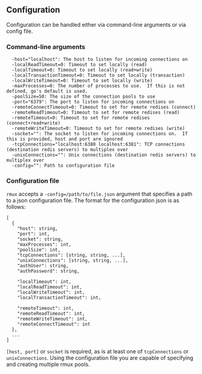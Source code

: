 ## Configuration

Configuration can be handled either via command-line arguments or via config file.

### Command-line arguments
```
  -host="localhost": The host to listen for incoming connections on
  -localReadTimeout=0: Timeout to set locally (read)
  -localTimeout=0: Timeout to set locally (read+write)
  -localTransactionTimeout=0: Timeout to set locally (transaction)
  -localWriteTimeout=0: Timeout to set locally (write)
  -maxProcesses=0: The number of processes to use.  If this is not defined, go's default is used.
  -poolSize=50: The size of the connection pools to use
  -port="6379": The port to listen for incoming connections on
  -remoteConnectTimeout=0: Timeout to set for remote redises (connect)
  -remoteReadTimeout=0: Timeout to set for remote redises (read)
  -remoteTimeout=0: Timeout to set for remote redises (connect+read+write)
  -remoteWriteTimeout=0: Timeout to set for remote redises (write)
  -socket="": The socket to listen for incoming connections on.  If this is provided, host and port are ignored
  -tcpConnections="localhost:6380 localhost:6381": TCP connections (destination redis servers) to multiplex over
  -unixConnections="": Unix connections (destination redis servers) to multiplex over
  -config="": Path to configuration file
```

### Configuration file
`rmux` accepts a `-config=/path/to/file.json` argument that specifies a path to a json configuration file. The format
for the configuration json is as follows:
```
[
  {
    "host": string,
    "port": int,
    "socket": string,
    "maxProcesses": int,
    "poolSize": int,
    "tcpConnections": [string, string, ...],
    "unixConnections": [string, string, ...],
    "authUser": string,
    "authPassword": string,

    "localTimeout": int,
    "localReadTimeout": int,
    "localWriteTimeout": int,
    "localTransactionTimeout": int,

    "remoteTimeout": int,
    "remoteReadTimeout": int,
    "remoteWriteTimeout": int,
    "remoteConnectTimeout": int
  },
  ...
]
```

`[host, port]` or `socket` is required, as is at least one of `tcpConnections` or `unixConnections`. Using the configuration file
you are capable of specifying and creating multiple rmux pools.

